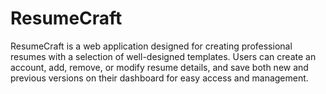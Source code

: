 # ResumeCraft
ResumeCraft is a web application designed for creating professional resumes with a selection of well-designed templates. Users can create an account, add, remove, or modify resume details, and save both new and previous versions on their dashboard for easy access and management.
